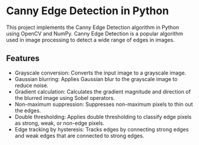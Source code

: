 # Canny Edge Detection in Python #
This project implements the Canny Edge Detection algorithm in Python using OpenCV and NumPy. Canny Edge Detection is a popular algorithm used in image processing to detect a wide range of edges in images.

## Features ##
- Grayscale conversion: Converts the input image to a grayscale image.
- Gaussian blurring: Applies Gaussian blur to the grayscale image to reduce noise.
- Gradient calculation: Calculates the gradient magnitude and direction of the blurred image using Sobel operators.
- Non-maximum suppression: Suppresses non-maximum pixels to thin out the edges.
- Double thresholding: Applies double thresholding to classify edge pixels as strong, weak, or non-edge pixels.
- Edge tracking by hysteresis: Tracks edges by connecting strong edges and weak edges that are connected to strong edges.

